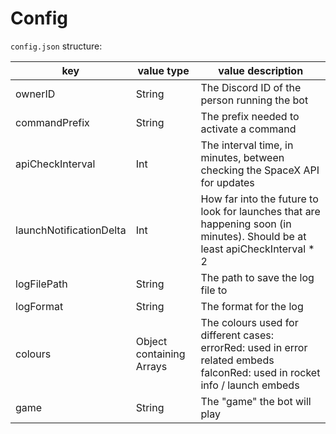 # Config

`config.json` structure:

key | value type | value description
-|-|-
ownerID|String|The Discord ID of the person running the bot
commandPrefix|String|The prefix needed to activate a command
apiCheckInterval|Int|The interval time, in minutes, between checking the SpaceX API for updates
launchNotificationDelta|Int|How far into the future to look for launches that are happening soon (in minutes). Should be at least apiCheckInterval * 2
logFilePath|String|The path to save the log file to
logFormat|String|The format for the log
colours|Object containing Arrays|The colours used for different cases:<br>errorRed: used in error related embeds<br>falconRed: used in rocket info / launch embeds
game|String|The "game" the bot will play